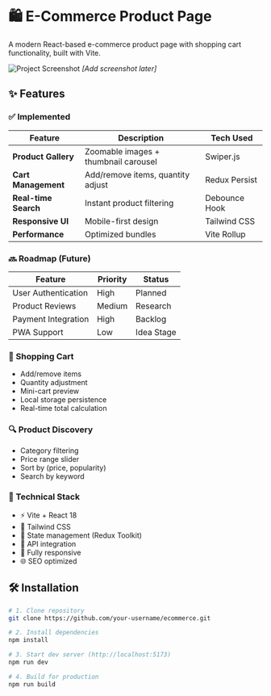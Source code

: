 # 🛍️ E-Commerce Product Page

A modern React-based e-commerce product page with shopping cart functionality, built with Vite.

![Project Screenshot](./screenshot.png) *[Add screenshot later]*

## ✨ Features

### ✅ **Implemented**
| Feature                | Description                          | Tech Used          |
|------------------------|--------------------------------------|--------------------|
| **Product Gallery**    | Zoomable images + thumbnail carousel | Swiper.js          |
| **Cart Management**    | Add/remove items, quantity adjust    | Redux Persist      |
| **Real-time Search**   | Instant product filtering            | Debounce Hook      |
| **Responsive UI**      | Mobile-first design                  | Tailwind CSS       |
| **Performance**        | Optimized bundles                    | Vite Rollup  

### 🔜 **Roadmap (Future)**
| Feature                | Priority | Status     |
|------------------------|----------|------------|
| User Authentication    | High     | Planned    |
| Product Reviews        | Medium   | Research   |
| Payment Integration    | High     | Backlog    |
| PWA Support           | Low      | Idea Stage |

### 🛒 Shopping Cart
- Add/remove items
- Quantity adjustment
- Mini-cart preview
- Local storage persistence
- Real-time total calculation

### 🔍 Product Discovery
- Category filtering
- Price range slider
- Sort by (price, popularity)
- Search by keyword

### 🚀 Technical Stack
- ⚡ Vite + React 18
- 🎨 Tailwind CSS
- 🧠 State management (Redux Toolkit)
- 🔄 API integration
- 📱 Fully responsive
- 🌐 SEO optimized

## 🛠️ Installation

```bash
# 1. Clone repository
git clone https://github.com/your-username/ecommerce.git

# 2. Install dependencies
npm install

# 3. Start dev server (http://localhost:5173)
npm run dev

# 4. Build for production
npm run build